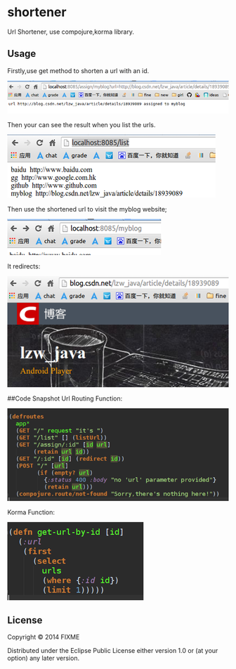 # shortener
Url Shortener, use compojure,korma library.

## Usage
Firstly,use get method to shorten a url with an id.

![assign](/readme/assign.png)

Then your can see the result when you list the urls.

![list](/readme/list.png)

Then use the shortened url to visit the myblog website;

![github](/readme/github.png)

It redirects:

![github.com](/readme/github.com.png)

##Code Snapshot
Url Routing Function:

![url-router](/readme/url-router.png)

Korma Function:

![db](/readme/db.png)
## License

Copyright © 2014 FIXME

Distributed under the Eclipse Public License either version 1.0 or (at
your option) any later version.
